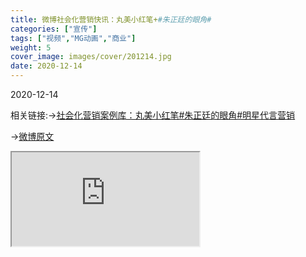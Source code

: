 ```yaml
---
title: 微博社会化营销快讯：丸美小红笔+#朱正廷的眼角#
categories: ["宣传"]
tags: ["视频","MG动画","商业"]
weight: 5
cover_image: images/cover/201214.jpg
date: 2020-12-14
---
```


<tag>2020-12-14</tag>

相关链接:→[社会化营销案例库：丸美小红笔#朱正廷的眼角#明星代言营销](https://hd.weibo.com/senior/view?id=30983)

→[微博原文](https://weibo.com/5633596000/JEXYD4TaB)

<iframe class="iiframe" src="http://t.cn/A65tuhOp" ></iframe>